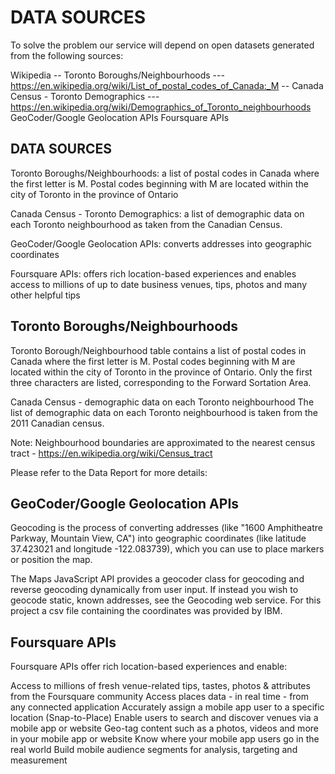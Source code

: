 # DATA SOURCES
To solve the problem our service will depend on open datasets generated from the following sources:

Wikipedia -- Toronto Boroughs/Neighbourhoods --- https://en.wikipedia.org/wiki/List_of_postal_codes_of_Canada:_M -- Canada Census - Toronto Demographics --- https://en.wikipedia.org/wiki/Demographics_of_Toronto_neighbourhoods
GeoCoder/Google Geolocation APIs
Foursquare APIs

## DATA SOURCES 
Toronto Boroughs/Neighbourhoods: a list of postal codes in Canada where the first letter is M. Postal codes beginning with M are located within the city of Toronto in the province of Ontario

Canada Census - Toronto Demographics: a list of demographic data on each Toronto neighbourhood as taken from the Canadian Census.

GeoCoder/Google Geolocation APIs: converts addresses into geographic coordinates

Foursquare APIs: offers rich location-based experiences and enables access to millions of up to date business venues, tips, photos and many other helpful tips

## Toronto Boroughs/Neighbourhoods
Toronto Borough/Neighbourhood table contains a list of postal codes in Canada where the first letter is M. Postal codes beginning with M are located within the city of Toronto in the province of Ontario. Only the first three characters are listed, corresponding to the Forward Sortation Area.

Canada Census - demographic data on each Toronto neighbourhood
The list of demographic data on each Toronto neighbourhood is taken from the 2011 Canadian census.

Note: Neighbourhood boundaries are approximated to the nearest census tract - https://en.wikipedia.org/wiki/Census_tract

Please refer to the Data Report for more details:

## GeoCoder/Google Geolocation APIs
Geocoding is the process of converting addresses (like "1600 Amphitheatre Parkway, Mountain View, CA") into geographic coordinates (like latitude 37.423021 and longitude -122.083739), which you can use to place markers or position the map.

The Maps JavaScript API provides a geocoder class for geocoding and reverse geocoding dynamically from user input. If instead you wish to geocode static, known addresses, see the Geocoding web service.
For this project a csv file containing the coordinates was provided by IBM.
## Foursquare APIs
Foursquare APIs offer rich location-based experiences and enable:

Access to millions of fresh venue-related tips, tastes, photos & attributes from the Foursquare community
Access places data - in real time - from any connected application
Accurately assign a mobile app user to a specific location (Snap-to-Place)
Enable users to search and discover venues via a mobile app or website
Geo-tag content such as a photos, videos and more in your mobile app or website
Know where your mobile app users go in the real world
Build mobile audience segments for analysis, targeting and measurement
